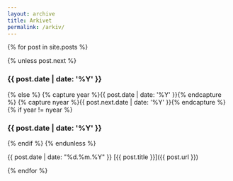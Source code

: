 ```yaml
---
layout: archive
title: Arkivet
permalink: /arkiv/
---
```

{% for post in site.posts %}

{% unless post.next %}
  <h3>{{ post.date | date: '%Y' }}</h3>
{% else %}
  {% capture year %}{{ post.date | date: '%Y' }}{% endcapture %}
  {% capture nyear %}{{ post.next.date | date: '%Y' }}{% endcapture %}
  {% if year != nyear %}
    <h3>{{ post.date | date: '%Y' }}</h3>
  {% endif %}
{% endunless %}

<span class="left gray margin">{{ post.date | date: "%d.%m.%Y" }}</span>
<span class="left">[{{ post.title }}]({{ post.url }})</span>

<p class="clear"></p>

{% endfor %}